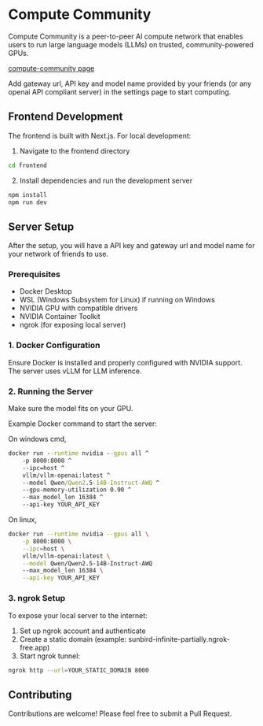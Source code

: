 # Compute Community
Compute Community is a peer-to-peer AI compute network that enables users to run large language models (LLMs) on trusted, community-powered GPUs. 

[compute-community page](https://computecommunity.com)

Add gateway url, API key and model name provided by your friends (or any openai API compliant server) in the settings page to start computing.

## Frontend Development
The frontend is built with Next.js. For local development:

1. Navigate to the frontend directory
```bash
cd frontend
```

2. Install dependencies and run the development server
```bash
npm install
npm run dev
```

## Server Setup
After the setup, you will have a API key and gateway url and model name for your network of friends to use. 

### Prerequisites
- Docker Desktop
- WSL (Windows Subsystem for Linux) if running on Windows
- NVIDIA GPU with compatible drivers
- NVIDIA Container Toolkit
- ngrok (for exposing local server)

### 1. Docker Configuration
Ensure Docker is installed and properly configured with NVIDIA support. The server uses vLLM for LLM inference.

### 2. Running the Server
Make sure the model fits on your GPU.

Example Docker command to start the server:

On windows cmd,
``` bat
docker run --runtime nvidia --gpus all ^
    -p 8000:8000 ^
    --ipc=host ^
    vllm/vllm-openai:latest ^
    --model Qwen/Qwen2.5-14B-Instruct-AWQ ^
    --gpu-memory-utilization 0.90 ^
    --max_model_len 16384 ^
    --api-key YOUR_API_KEY
```

On linux,
``` bash
docker run --runtime nvidia --gpus all \
    -p 8000:8000 \
    --ipc=host \
    vllm/vllm-openai:latest \
    --model Qwen/Qwen2.5-14B-Instruct-AWQ
    --max_model_len 16384 \
    --api-key YOUR_API_KEY
```

### 3. ngrok Setup
To expose your local server to the internet:

1. Set up ngrok account and authenticate
2. Create a static domain (example: sunbird-infinite-partially.ngrok-free.app)
3. Start ngrok tunnel:
```bash
ngrok http --url=YOUR_STATIC_DOMAIN 8000
```

## Contributing
Contributions are welcome! Please feel free to submit a Pull Request.


